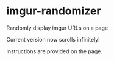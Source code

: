 imgur-randomizer
================

Randomly display imgur URLs on a page

Current version now scrolls infinitely!

Instructions are provided on the page.
